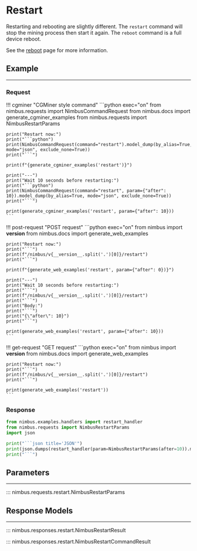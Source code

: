 # Restart

Restarting and rebooting are slightly different.
The `restart` command will stop the mining process then start it again.
The `reboot` command is a full device reboot.

See the [reboot](reboot.md) page for more information.

## Example
---

### Request
!!! cgminer "CGMiner style command"
    ```python exec="on"
    from nimbus.requests import NimbusCommandRequest
    from nimbus.docs import generate_cgminer_examples
    from nimbus.requests import NimbusRestartParams


    print("Restart now:")
    print("```python")
    print(NimbusCommandRequest(command="restart").model_dump(by_alias=True, mode="json", exclude_none=True))
    print("```")

    print(f"{generate_cgminer_examples('restart')}")

    print("---")
    print("Wait 10 seconds before restarting:")
    print("```python")
    print(NimbusCommandRequest(command="restart", param={"after": 10}).model_dump(by_alias=True, mode="json", exclude_none=True))
    print("```")

    print(generate_cgminer_examples('restart', param={"after": 10}))
    ```

!!! post-request "POST request"
    ```python exec="on"
    from nimbus import __version__
    from nimbus.docs import generate_web_examples

    print("Restart now:")
    print("```")
    print(f"/nimbus/v{__version__.split('.')[0]}/restart")
    print("```")

    print(f"{generate_web_examples('restart', param={"after": 0})}")

    print("---")
    print("Wait 10 seconds before restarting:")
    print("```")
    print(f"/nimbus/v{__version__.split('.')[0]}/restart")
    print("```")
    print("Body:")
    print("```")
    print("{\"after\": 10}")
    print("```")

    print(generate_web_examples('restart', param={"after": 10}))
    ```

!!! get-request "GET request"
    ```python exec="on"
    from nimbus import __version__
    from nimbus.docs import generate_web_examples

    print("Restart now:")
    print("```")
    print(f"/nimbus/v{__version__.split('.')[0]}/restart")
    print("```")

    print(generate_web_examples('restart'))
    ```

### Response
```python exec="on"
from nimbus.examples.handlers import restart_handler
from nimbus.requests import NimbusRestartParams
import json

print("```json title='JSON'")
print(json.dumps(restart_handler(param=NimbusRestartParams(after=10)).model_dump(by_alias=True, mode="json"), indent=4))
print("```")
```


## Parameters
---

::: nimbus.requests.restart.NimbusRestartParams

## Response Models
---

::: nimbus.responses.restart.NimbusRestartResult

::: nimbus.responses.restart.NimbusRestartCommandResult
